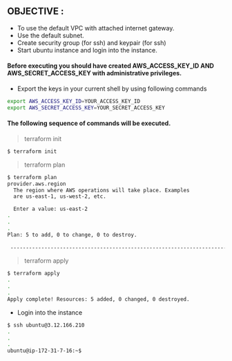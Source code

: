 ## OBJECTIVE : 
- To use the default VPC with attached internet gateway. 
- Use the default subnet.
- Create security group (for ssh) and keypair (for ssh)
- Start ubuntu instance and login into the instance.

#### Before executing you should have created AWS_ACCESS_KEY_ID AND AWS_SECRET_ACCESS_KEY with administrative privileges.

- Export the keys in your current shell by using following commands

```bash
export AWS_ACCESS_KEY_ID=YOUR_ACCESS_KEY_ID
export AWS_SECRET_ACCESS_KEY=YOUR_SECRET_ACCESS_KEY
```

#### The following sequence of commands will be executed.
> terraform init

```bash
$ terraform init
```

> terraform plan
```bash
$ terraform plan
provider.aws.region
  The region where AWS operations will take place. Examples
  are us-east-1, us-west-2, etc.

  Enter a value: us-east-2
.
.
.
Plan: 5 to add, 0 to change, 0 to destroy.
 
 ------------------------------------------------------------------------
```

> terraform apply

```bash
$ terraform apply
.
.
.
Apply complete! Resources: 5 added, 0 changed, 0 destroyed.
```

- Login into the instance
```bash
$ ssh ubuntu@3.12.166.210
.
.
.
ubuntu@ip-172-31-7-16:~$ 
```